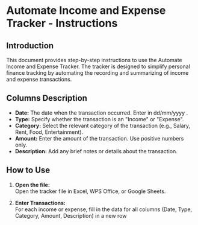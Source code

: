 # Automate Income and Expense Tracker - Instructions

## Introduction
This document provides step-by-step instructions to use the Automate Income and Expense Tracker. The tracker is designed to simplify personal finance tracking by automating the recording and summarizing of income and expense transactions.

## Columns Description
- **Date:** The date when the transaction occurred. Enter in dd/mm/yyyy .
- **Type:** Specify whether the transaction is an "Income" or "Expense".
- **Category:** Select the relevant category of the transaction (e.g., Salary, Rent, Food, Entertainment).
- **Amount:** Enter the amount of the transaction. Use positive numbers only.
- **Description:** Add any brief notes or details about the transaction.

## How to Use

1. **Open the file:**  
   Open the tracker file in Excel, WPS Office, or Google Sheets.

2. **Enter Transactions:**  
   For each income or expense, fill in the data for all columns (Date, Type, Category, Amount, Description) in a new row
